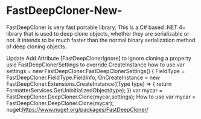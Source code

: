 # FastDeepCloner-New-
FastDeepCloner is very fast portable library, This is a C# based .NET 4+ library that is used to deep clone objects, whether they are serializable or not. It intends to be much faster than the normal binary serialization method of deep cloning objects.

Update
Add Attribute [FastDeepClonerIgnore] to ignore cloning a property
usie FastDeepClonerSettings to override CreateInstance
how to use
var settings = new FastDeepCloner.FastDeepClonerSettings() {
                FieldType = FastDeepCloner.FieldType.FieldInfo,
                OnCreateInstance = new FastDeepCloner.Extensions.CreateInstance((Type type) =>
                {
                    return FormatterServices.GetUninitializedObject(type);
                })
var mycar = FastDeepCloner.DeepCloner.Clone(mycar,settings);
How to use
var mycar = FastDeepCloner.DeepCloner.Clone(mycar);
nuget:https://www.nuget.org/packages/FastDeepCloner/
